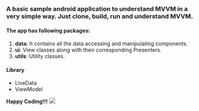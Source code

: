 

### A basic sample android application to understand MVVM in a very simple way. Just clone, build, run and understand MVVM.

#### The app has following packages:
1. **data**: It contains all the data accessing and manipulating components.
2. **ui**: View classes along with their corresponding Presenters.
4. **utils**: Utility classes.

#### Library
* LiveData
* ViewModel


**Happy Coding!!!** ![](https://i.imgur.com/rneCZCN.png)

